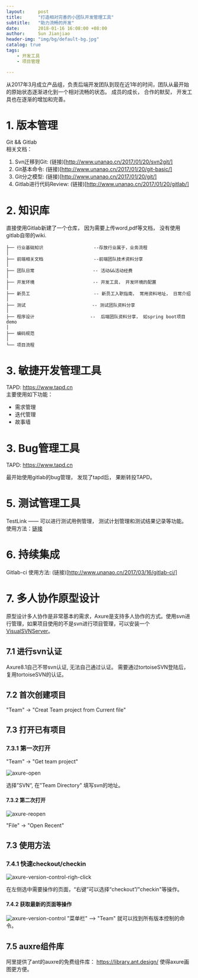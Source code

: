 ```yaml
---
layout:     post
title:      "打造相对完善的小团队开发管理工具"
subtitle:   "助力流畅的开发"
date:       2018-01-16 16:08:00 +08:00
author:     Sun Jianjiao
header-img: "img/bg/default-bg.jpg"
catalog: true
tags:
    - 开发工具
    - 项目管理

---
```


从2017年3月成立产品组，负责后端开发团队到现在近1年的时间，团队从最开始的原始状态逐渐进化到一个相对流畅的状态。 成员的成长， 合作的默契， 开发工具也在逐渐的增加和完善。

# 1. 版本管理
Git && Gitlab  
相关文档：
1. Svn迁移到Git:
(链接)[http://www.unanao.cn/2017/01/20/svn2git/]
2. Git基本命令: (链接)[http://www.unanao.cn/2017/01/20/git-basic/]
3. Git分之模型: (链接)[http://www.unanao.cn/2017/01/20/git/]
4. Gitlab进行代码Review: (链接)[http://www.unanao.cn/2017/01/20/gitlab/]

# 2. 知识库
直接使用Gitlab新建了一个仓库， 因为需要上传word,pdf等文档， 没有使用gitlab自带的wiki.
```
├── 行业基础知识                   --存放行业属于，业务流程
│  
├── 前端相关文档                   --前端团队技术资料分享
│  
├── 团队日常                      -- 活动&&活动经费
│  
├── 开发环境                      -- 开发工具， 开发环境的配置
│  
├── 新员工                        -- 新员工入职指南， 常用资料地址， 日常介绍
│  
├── 测试                         -- 测试团队资料分享
│  
├── 程序设计                     --  后端团队资料分享， 如spring boot项目demo
│  
├── 编码规范                     
│  
└── 项目流程

```

# 3. 敏捷开发管理工具
TAPD: https://www.tapd.cn  
主要使用如下功能：
* 需求管理
* 迭代管理
* 故事墙

# 3. Bug管理工具
TAPD: https://www.tapd.cn

最开始使用gitlab的bug管理， 发现了tapd后， 果断转投TAPD。

# 5. 测试管理工具
TestLink —— 可以进行测试用例管理， 测试计划管理和测试结果记录等功能。
使用方法：[链接](http://www.unanao.cn/2017/10/01/testlink/)

# 6. 持续集成
Gitlab-ci 
使用方法: (链接)[http://www.unanao.cn/2017/03/16/gitlab-ci/]

# 7. 多人协作原型设计

原型设计多人协作是非常基本的需求，Axure是支持多人协作的方式。使用svn进行管理，如果项目使用的不是svn进行项目管理，可以安装一个[VisualSVNServer](https://www.visualsvn.com/)。

## 7.1 进行svn认证

Axure8.1自己不带svn认证, 无法自己通过认证。 需要通过tortoiseSVN登陆后，复用tortoiseSVN的认证。 


## 7.2 首次创建项目
"Team" -> "Creat Team project from Current file"

## 7.3 打开已有项目

### 7.3.1 第一次打开 
"Team" -> "Get team project"

![axure-open](/img/post/tools/dev-tools/axure-open.png)

选择”SVN“, 在"Team Directory" 填写svn的地址。

#### 7.3.2 第二次打开
![axure-reopen](/img/post/tools/dev-tools/axure-reopen.png)

"File" -> "Open Recent"

## 7.3 使用方法
### 7.4.1 快速checkout/checkin
![axure-version-control-righ-click](/img/post/tools/dev-tools/axure-version-control-righ-click.png)

在左侧选中需要操作的页面，“右键”可以选择“checkout”/"checkin"等操作。

#### 7.4.2 获取最新的页面等操作
![axure-version-control](/img/post/tools/dev-tools/axure-version-control.png)
"菜单栏" —> "Team" 就可以找到所有版本控制的命令。

## 7.5 auxre组件库
阿里提供了ant的auxre的免费组件库： https://library.ant.design/
使得axure画图更方便。